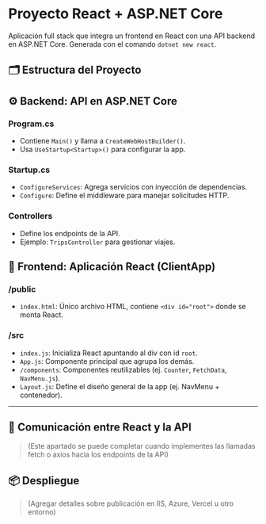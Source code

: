 # Proyecto React + ASP.NET Core

Aplicación full stack que integra un frontend en React con una API backend en ASP.NET Core. Generada con el comando `dotnet new react`.

## 🗂 Estructura del Proyecto

## ⚙️ Backend: API en ASP.NET Core

### Program.cs

- Contiene `Main()` y llama a `CreateWebHostBuilder()`.
- Usa `UseStartup<Startup>()` para configurar la app.

### Startup.cs

- `ConfigureServices`: Agrega servicios con inyección de dependencias.
- `Configure`: Define el middleware para manejar solicitudes HTTP.

### Controllers

- Define los endpoints de la API.
- Ejemplo: `TripsController` para gestionar viajes.

## 🧩 Frontend: Aplicación React (ClientApp)

### /public

- `index.html`: Único archivo HTML, contiene `<div id="root">` donde se monta React.

### /src

- `index.js`: Inicializa React apuntando al div con id `root`.
- `App.js`: Componente principal que agrupa los demás.
- `/components`: Componentes reutilizables (ej. `Counter`, `FetchData`, `NavMenu.js`).
- `Layout.js`: Define el diseño general de la app (ej. NavMenu + contenedor).

---

## 🧪 Comunicación entre React y la API

> (Este apartado se puede completar cuando implementes las llamadas fetch o axios hacia los endpoints de la API)

## 📦 Despliegue

> (Agregar detalles sobre publicación en IIS, Azure, Vercel u otro entorno)
